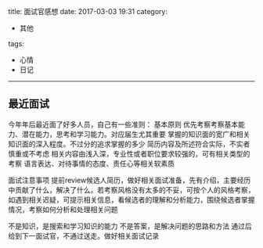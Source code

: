 title: 面试官感想
date: 2017-03-03 19:31
category:

- 其他

tags:

- 心情
- 日记

---

## 最近面试

今年年后最近面了好多人员，自己有一些准则：
基本原则
​	优先考察考察基本能力、潜在能力，思考和学习能力。对应届生尤其重要
掌握的知识面的宽广和相关知识面的深入程度。不过分的追求掌握的多少
简历内容及所述符合实际，不实者慎重或不考虑
相关内容由浅入深，专业性或者职位要求较强的，可有相关类型的考察
语言表达、对待事情的态度、责任心等相关软素质

面试注意事项
​	提前review候选人简历，做好相关面试准备，先有介绍，主要经历中贡献了什么，解决了什么。若考察风格没有太多的不妥，可按个人的风格考察，如遇到相关迟疑，可提示相关信息，看候选者的理解和分析能力，围绕候选者掌握情况，考察如何分析和处理相关问题

不是知识，是搜索和学习知识的能力
不是答案，是解决问题的思路和方法
通过后给到下一面试官，不通过送走。做好相关面试记录
